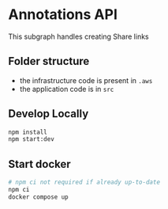 # Annotations API

This subgraph handles creating Share links

## Folder structure

- the infrastructure code is present in `.aws`
- the application code is in `src`

## Develop Locally

```bash
npm install
npm start:dev
```

## Start docker

```bash
# npm ci not required if already up-to-date
npm ci
docker compose up
```
